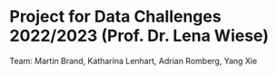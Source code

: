# Project for Data Challenges 2022/2023 (Prof. Dr. Lena Wiese)
Team: Martin Brand, Katharina Lenhart, Adrian Romberg, Yang Xie
